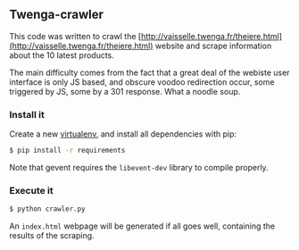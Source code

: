 ## Twenga-crawler

This code was written to crawl the [http://vaisselle.twenga.fr/theiere.html](http://vaisselle.twenga.fr/theiere.html)
website and scrape information about the 10 latest products.

The main difficulty comes from the fact that a great deal of the webiste user interface is only JS based,
and obscure voodoo redirection occur, some triggered by JS, some by a 301 response.
What a noodle soup.

### Install it
Create a new [virtualenv](http://pypi.python.org/pypi/virtualenv), and install all dependencies with pip:

```bash
$ pip install -r requirements
```

Note that gevent requires the `libevent-dev` library to compile properly.

### Execute it
```bash
$ python crawler.py
```

An `index.html` webpage will be generated if all goes well, containing the results of the scraping.
